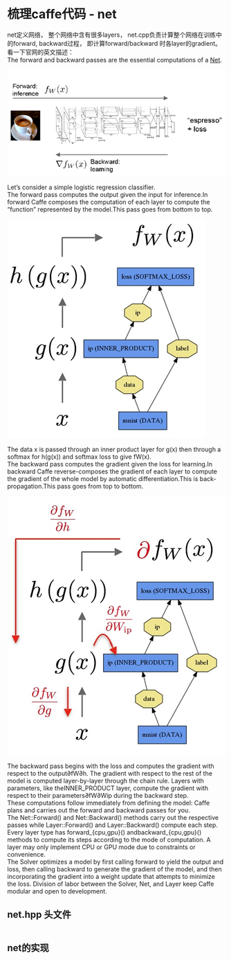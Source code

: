 # 梳理caffe代码 - net

net定义网络， 整个网络中含有很多layers， net.cpp负责计算整个网络在训练中的forward, backward过程， 即计算forward/backward 时各layer的gradient。
看一下官网的英文描述：    
The forward and backward passes are the essential computations of a [Net](http://caffe.berkeleyvision.org/tutorial/net_layer_blob.html).     

![](../pictures/forward_backward.png)

Let’s consider a simple logistic regression classifier.     
The forward pass computes the output given the input for inference.In forward Caffe composes the computation of each layer to compute the “function” represented by the model.This pass goes from bottom to top.         

![](../pictures/forward.jpg)

The data x is passed through an inner product layer for g(x) then through a softmax for h(g(x)) and softmax loss to give fW(x).       
The backward pass computes the gradient given the loss for learning.In backward Caffe reverse-composes the gradient of each layer to compute the gradient of the whole model by automatic differentiation.This is back-propagation.This pass goes from top to bottom.         

![](../pictures/backward.jpg)          

The backward pass begins with the loss and computes the gradient with respect to the output∂fW∂h. The gradient with respect to the rest of the model is computed layer-by-layer through the chain rule. Layers with parameters, like theINNER_PRODUCT layer, compute the gradient with respect to their parameters∂fW∂Wip during the backward step.          
These computations follow immediately from defining the model: Caffe plans and carries out the forward and backward passes for you.          
The Net::Forward() and Net::Backward() methods carry out the respective passes while Layer::Forward() and Layer::Backward() compute each step.           
Every layer type has forward_{cpu,gpu}() andbackward_{cpu,gpu}() methods to compute its steps according to the mode of computation. A layer may only implement CPU or GPU mode due to constraints or convenience.        
The Solver optimizes a model by first calling forward to yield the output and loss, then calling backward to generate the gradient of the model, and then incorporating the gradient into a weight update that attempts to minimize the loss. Division of labor between the Solver, Net, and Layer keep Caffe modular and open to development.        
## net.hpp 头文件
```cpp

```

## net的实现

```cpp


```

